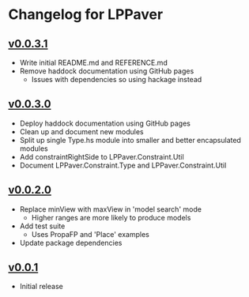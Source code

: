 # Changelog for LPPaver

## [v0.0.3.1](https://github.com/rasheedja/PropaFP/compare/v0.0.3.1...v0.0.3.1)

- Write initial README.md and REFERENCE.md
- Remove haddock documentation using GitHub pages
  - Issues with dependencies so using hackage instead

## [v0.0.3.0](https://github.com/rasheedja/PropaFP/compare/v0.0.3.0...v0.0.2.0)

- Deploy haddock documentation using GitHub pages
- Clean up and document new modules
- Split up single Type.hs module into smaller and better encapsulated modules
- Add constraintRightSide to LPPaver.Constraint.Util
- Document LPPaver.Constraint.Type and LPPaver.Constraint.Util

## [v0.0.2.0](https://github.com/rasheedja/PropaFP/compare/v0.0.2.0...v0.0.1)

- Replace minView with maxView in 'model search' mode
  - Higher ranges are more likely to produce models
- Add test suite
  - Uses PropaFP and 'Place' examples
- Update package dependencies

## [v0.0.1](https://github.com/rasheedja/LPPaver/tree/v0.0.1)

- Initial release
